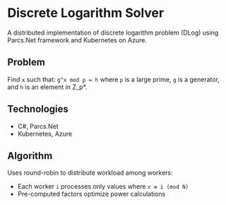 # Discrete Logarithm Solver

A distributed implementation of discrete logarithm problem (DLog) using Parcs.Net framework and Kubernetes on Azure.

## Problem

Find `x` such that: `g^x mod p = h` where `p` is a large prime, `g` is a generator, and `h` is an element in Z_p*.

## Technologies
- C#, Parcs.Net
- Kubernetes, Azure

## Algorithm
Uses round-robin to distribute workload among workers:
- Each worker `i` processes only values where `x ≡ i (mod N)`
- Pre-computed factors optimize power calculations
